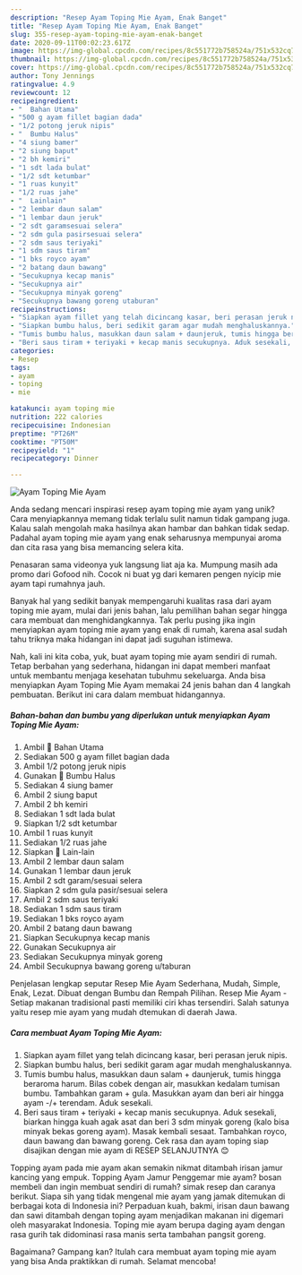 ```yaml
---
description: "Resep Ayam Toping Mie Ayam, Enak Banget"
title: "Resep Ayam Toping Mie Ayam, Enak Banget"
slug: 355-resep-ayam-toping-mie-ayam-enak-banget
date: 2020-09-11T00:02:23.617Z
image: https://img-global.cpcdn.com/recipes/8c551772b758524a/751x532cq70/ayam-toping-mie-ayam-foto-resep-utama.jpg
thumbnail: https://img-global.cpcdn.com/recipes/8c551772b758524a/751x532cq70/ayam-toping-mie-ayam-foto-resep-utama.jpg
cover: https://img-global.cpcdn.com/recipes/8c551772b758524a/751x532cq70/ayam-toping-mie-ayam-foto-resep-utama.jpg
author: Tony Jennings
ratingvalue: 4.9
reviewcount: 12
recipeingredient:
- "  Bahan Utama"
- "500 g ayam fillet bagian dada"
- "1/2 potong jeruk nipis"
- "  Bumbu Halus"
- "4 siung bamer"
- "2 siung baput"
- "2 bh kemiri"
- "1 sdt lada bulat"
- "1/2 sdt ketumbar"
- "1 ruas kunyit"
- "1/2 ruas jahe"
- "  Lainlain"
- "2 lembar daun salam"
- "1 lembar daun jeruk"
- "2 sdt garamsesuai selera"
- "2 sdm gula pasirsesuai selera"
- "2 sdm saus teriyaki"
- "1 sdm saus tiram"
- "1 bks royco ayam"
- "2 batang daun bawang"
- "Secukupnya kecap manis"
- "Secukupnya air"
- "Secukupnya minyak goreng"
- "Secukupnya bawang goreng utaburan"
recipeinstructions:
- "Siapkan ayam fillet yang telah dicincang kasar, beri perasan jeruk nipis."
- "Siapkan bumbu halus, beri sedikit garam agar mudah menghaluskannya."
- "Tumis bumbu halus, masukkan daun salam + daunjeruk, tumis hingga beraroma harum. Bilas cobek dengan air, masukkan kedalam tumisan bumbu. Tambahkan garam + gula. Masukkan ayam dan beri air hingga ayam -/+ terendam. Aduk sesekali."
- "Beri saus tiram + teriyaki + kecap manis secukupnya. Aduk sesekali, biarkan hingga kuah agak asat dan beri 3 sdm minyak goreng (kalo bisa minyak bekas goreng ayam). Masak kembali sesaat. Tambahkan royco, daun bawang dan bawang goreng. Cek rasa dan ayam toping siap disajikan dengan mie ayam di RESEP SELANJUTNYA 😊"
categories:
- Resep
tags:
- ayam
- toping
- mie

katakunci: ayam toping mie 
nutrition: 222 calories
recipecuisine: Indonesian
preptime: "PT26M"
cooktime: "PT50M"
recipeyield: "1"
recipecategory: Dinner

---
```



![Ayam Toping Mie Ayam](https://img-global.cpcdn.com/recipes/8c551772b758524a/751x532cq70/ayam-toping-mie-ayam-foto-resep-utama.jpg)

Anda sedang mencari inspirasi resep ayam toping mie ayam yang unik? Cara menyiapkannya memang tidak terlalu sulit namun tidak gampang juga. Kalau salah mengolah maka hasilnya akan hambar dan bahkan tidak sedap. Padahal ayam toping mie ayam yang enak seharusnya mempunyai aroma dan cita rasa yang bisa memancing selera kita.

Penasaran sama videonya yuk langsung liat aja ka. Mumpung masih ada promo dari Gofood nih. Cocok ni buat yg dari kemaren pengen nyicip mie ayam tapi rumahnya jauh.

Banyak hal yang sedikit banyak mempengaruhi kualitas rasa dari ayam toping mie ayam, mulai dari jenis bahan, lalu pemilihan bahan segar hingga cara membuat dan menghidangkannya. Tak perlu pusing jika ingin menyiapkan ayam toping mie ayam yang enak di rumah, karena asal sudah tahu triknya maka hidangan ini dapat jadi suguhan istimewa.


Nah, kali ini kita coba, yuk, buat ayam toping mie ayam sendiri di rumah. Tetap berbahan yang sederhana, hidangan ini dapat memberi manfaat untuk membantu menjaga kesehatan tubuhmu sekeluarga. Anda bisa menyiapkan Ayam Toping Mie Ayam memakai 24 jenis bahan dan 4 langkah pembuatan. Berikut ini cara dalam membuat hidangannya.

<!--inarticleads1-->

##### Bahan-bahan dan bumbu yang diperlukan untuk menyiapkan Ayam Toping Mie Ayam:

1. Ambil  🐓 Bahan Utama
1. Sediakan 500 g ayam fillet bagian dada
1. Ambil 1/2 potong jeruk nipis
1. Gunakan  🐓 Bumbu Halus
1. Sediakan 4 siung bamer
1. Ambil 2 siung baput
1. Ambil 2 bh kemiri
1. Sediakan 1 sdt lada bulat
1. Siapkan 1/2 sdt ketumbar
1. Ambil 1 ruas kunyit
1. Sediakan 1/2 ruas jahe
1. Siapkan  🐓 Lain-lain
1. Ambil 2 lembar daun salam
1. Gunakan 1 lembar daun jeruk
1. Ambil 2 sdt garam/sesuai selera
1. Siapkan 2 sdm gula pasir/sesuai selera
1. Ambil 2 sdm saus teriyaki
1. Sediakan 1 sdm saus tiram
1. Sediakan 1 bks royco ayam
1. Ambil 2 batang daun bawang
1. Siapkan Secukupnya kecap manis
1. Gunakan Secukupnya air
1. Sediakan Secukupnya minyak goreng
1. Ambil Secukupnya bawang goreng u/taburan


Penjelasan lengkap seputar Resep Mie Ayam Sederhana, Mudah, Simple, Enak, Lezat. Dibuat dengan Bumbu dan Rempah Pilihan. Resep Mie Ayam - Setiap makanan tradisional pasti memiliki ciri khas tersendiri. Salah satunya yaitu resep mie ayam yang mudah dtemukan di daerah Jawa. 

<!--inarticleads2-->

##### Cara membuat Ayam Toping Mie Ayam:

1. Siapkan ayam fillet yang telah dicincang kasar, beri perasan jeruk nipis.
1. Siapkan bumbu halus, beri sedikit garam agar mudah menghaluskannya.
1. Tumis bumbu halus, masukkan daun salam + daunjeruk, tumis hingga beraroma harum. Bilas cobek dengan air, masukkan kedalam tumisan bumbu. Tambahkan garam + gula. Masukkan ayam dan beri air hingga ayam -/+ terendam. Aduk sesekali.
1. Beri saus tiram + teriyaki + kecap manis secukupnya. Aduk sesekali, biarkan hingga kuah agak asat dan beri 3 sdm minyak goreng (kalo bisa minyak bekas goreng ayam). Masak kembali sesaat. Tambahkan royco, daun bawang dan bawang goreng. Cek rasa dan ayam toping siap disajikan dengan mie ayam di RESEP SELANJUTNYA 😊


Topping ayam pada mie ayam akan semakin nikmat ditambah irisan jamur kancing yang empuk. Topping Ayam Jamur Penggemar mie ayam? bosan membeli dan ingin membuat sendiri di rumah? simak resep dan caranya berikut. Siapa sih yang tidak mengenal mie ayam yang jamak ditemukan di berbagai kota di Indonesia ini? Perpaduan kuah, bakmi, irisan daun bawang dan sawi ditambah dengan toping ayam menjadikan makanan ini digemari oleh masyarakat Indonesia. Toping mie ayam berupa daging ayam dengan rasa gurih tak didominasi rasa manis serta tambahan pangsit goreng. 

Bagaimana? Gampang kan? Itulah cara membuat ayam toping mie ayam yang bisa Anda praktikkan di rumah. Selamat mencoba!
